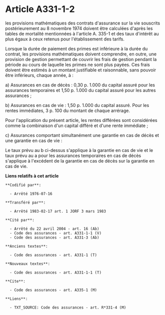 # Article A331-1-2

les provisions mathématiques des contrats d'assurance sur la vie souscrits postérieurement au 8 novembre 1974 doivent être
calculées d'après les tables de mortalité mentionnées à l'article A. 335-1 et des taux d'intérêt au plus égaux à ceux retenus
pour l'établissement des tarifs.

Lorsque la durée de paiement des primes est inférieure à la durée du contrat, les provisions mathématiques doivent
comprendre, en outre, une provision de gestion permettant de couvrir les frais de gestion pendant la période au cours de
laquelle les primes ne sont plus payées. Ces frais doivent être estimés à un montant justifiable et raisonnable, sans pouvoir
être inférieurs, chaque année, à :

a) Assurances en cas de décès : 0,30 p. 1.000 du capital assuré pour les assurances temporaires et 1,50 p. 1.000 du capital
assuré pour les autres assurances ;

b) Assurances en cas de vie : 1,50 p. 1.000 du capital assuré. Pour les rentes immédiates, 3 p. 100 du montant de chaque
arrérage.

Pour l'application du présent article, les rentes différées sont considérées comme la combinaison d'un capital différé et
d'une rente immédiate ;

c) Assurances comportant simultanément une garantie en cas de décès et une garantie en cas de vie :

Le taux prévu au b ci-dessus s'applique à la garantie en cas de vie et le taux prévu au a pour les assurances temporaires en
cas de décès s'applique à l'excédent de la garantie en cas de décès sur la garantie en cas de vie.

**Liens relatifs à cet article**

	**Codifié par**:

	  - Arrêté 1976-07-16

	**Transféré par**:

	  - Arrêté 1983-02-17 art. 1 JORF 3 mars 1983

	**Cité par**:

	  - Arrêté du 22 avril 2004 - art. 16 (Ab)
	  - Code des assurances - art. A331-1-1 (V)
	  - Code des assurances - art. A331-3 (Ab)

	**Anciens textes**:

	  - Code des assurances - art. A331-1 (T)

	**Nouveaux textes**:

	  - Code des assurances - art. A331-1-1 (T)

	**Cite**:

	  - Code des assurances - art. A335-1 (M)

	**Liens**:

	  - TXT_SOURCE: Code des assurances - art. R*331-4 (M)
